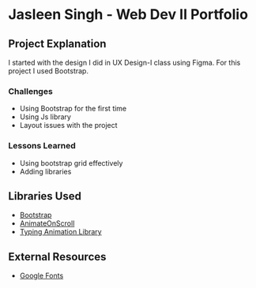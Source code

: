 # Jasleen Singh - Web Dev II Portfolio

## Project Explanation
I started with the design I did in UX Design-I class using Figma. For this project I used Bootstrap.

### Challenges
- Using Bootstrap for the first time
- Using Js library
- Layout issues with the project

### Lessons Learned
- Using bootstrap grid effectively
- Adding libraries

## Libraries Used
- [Bootstrap](https://getbootstrap.com/)
- [AnimateOnScroll](https://michalsnik.github.io/aos/)
- [Typing Animation Library](https://github.com/mattboldt/typed.js/)

## External Resources
- [Google Fonts](https://fonts.google.com/)

